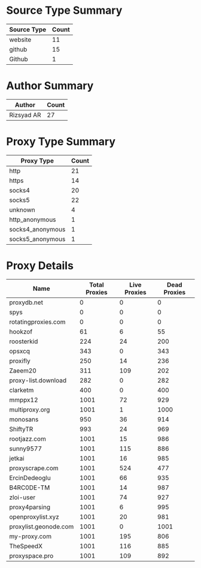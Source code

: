 # Source Type Summary

| Source Type | Count |
|-------------|-------|
| website | 11 |
| github | 15 |
| Github | 1 |


# Author Summary

| Author | Count |
|--------|-------|
| Rizsyad AR | 27 |


# Proxy Type Summary

| Proxy Type | Count |
|------------|-------|
| http | 21 |
| https | 14 |
| socks4 | 20 |
| socks5 | 22 |
| unknown | 4 |
| http_anonymous | 1 |
| socks4_anonymous | 1 |
| socks5_anonymous | 1 |


# Proxy Details

| Name | Total Proxies | Live Proxies | Dead Proxies |
|------|---------------|--------------|---------------|
| proxydb.net | 0 | 0 | 0 |
| spys | 0 | 0 | 0 |
| rotatingproxies.com | 0 | 0 | 0 |
| hookzof | 61 | 6 | 55 |
| roosterkid | 224 | 24 | 200 |
| opsxcq | 343 | 0 | 343 |
| proxifly | 250 | 14 | 236 |
| Zaeem20 | 311 | 109 | 202 |
| proxy-list.download | 282 | 0 | 282 |
| clarketm | 400 | 0 | 400 |
| mmppx12 | 1001 | 72 | 929 |
| multiproxy.org | 1001 | 1 | 1000 |
| monosans | 950 | 36 | 914 |
| ShiftyTR | 993 | 24 | 969 |
| rootjazz.com | 1001 | 15 | 986 |
| sunny9577 | 1001 | 115 | 886 |
| jetkai | 1001 | 16 | 985 |
| proxyscrape.com | 1001 | 524 | 477 |
| ErcinDedeoglu | 1001 | 66 | 935 |
| B4RC0DE-TM | 1001 | 14 | 987 |
| zloi-user | 1001 | 74 | 927 |
| proxy4parsing | 1001 | 6 | 995 |
| openproxylist.xyz | 1001 | 20 | 981 |
| proxylist.geonode.com | 1001 | 0 | 1001 |
| my-proxy.com | 1001 | 195 | 806 |
| TheSpeedX | 1001 | 116 | 885 |
| proxyspace.pro | 1001 | 109 | 892 |
